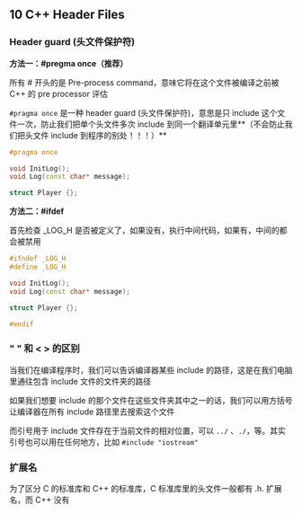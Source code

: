 ## 10 C++ Header Files

### Header guard (头文件保护符)

**方法一：#pregma once（推荐）**

所有 # 开头的是 Pre-process command，意味它将在这个文件被编译之前被 C++ 的 pre processor 评估

``#pragma once`` 是一种 header guard (头文件保护符)，意思是只 include 这个文件一次，防止我们把单个头文件多次 include 到同一个翻译单元里**（不会防止我们把头文件 include 到程序的别处！！！）**

```cpp
#pragma once

void InitLog();
void Log(const char* message);

struct Player {};
```

**方法二：#ifdef**

首先检查 _LOG_H 是否被定义了，如果没有，执行中间代码，如果有，中间的都会被禁用

```cpp
#ifndef _LOG_H
#define _LOG_H

void InitLog();
void Log(const char* message);

struct Player {};

#endif
```

### " " 和 < > 的区别

当我们在编译程序时，我们可以告诉编译器某些 include 的路径，这是在我们电脑里通往包含 include 文件的文件夹的路径

如果我们想要 include 的那个文件在这些文件夹其中之一的话，我们可以用方括号让编译器在所有 include 路径里去搜索这个文件

而引号用于 include 文件存在于当前文件的相对位置，可以 ``../`` 、``./``，等。其实引号也可以用在任何地方，比如 ``#include "iostream"``

### 扩展名

为了区分 C 的标准库和 C++ 的标准库，C 标准库里的头文件一般都有 .h. 扩展名，而 C++ 没有
